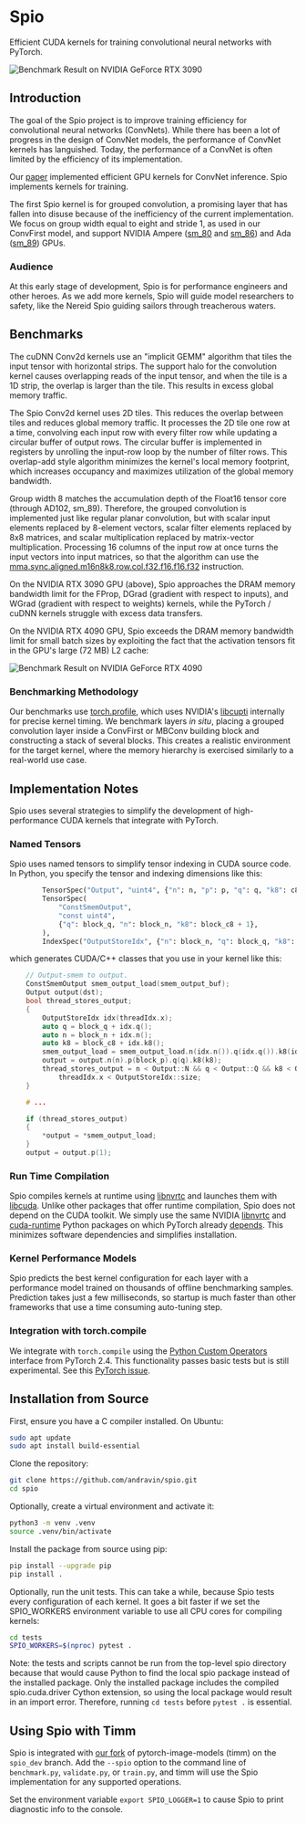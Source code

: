# Spio

Efficient CUDA kernels for training convolutional neural networks with PyTorch.

![Benchmark Result on NVIDIA GeForce RTX 3090](figures/batch_size_vs_eff_bandwidth__nvidia_geforce_rtx_3090__convfirst_64c_3r_3s_8gw.png)

## Introduction

The goal of the Spio project is to improve training efficiency for convolutional neural networks (ConvNets). While there has been a lot of progress in the design of ConvNet models, the performance of ConvNet kernels has languished. Today, the performance of a ConvNet is often limited by the efficiency of its implementation.

Our [paper](https://arxiv.org/abs/2404.03617) implemented efficient GPU kernels for ConvNet inference. Spio implements kernels for training.

The first Spio kernel is for grouped convolution, a promising layer that has fallen into disuse because of the inefficiency of the current implementation. We focus on group width equal to eight and stride 1, as used in our ConvFirst model, and support NVIDIA Ampere ([sm_80](https://images.nvidia.com/aem-dam/en-zz/Solutions/data-center/nvidia-ampere-architecture-whitepaper.pdf) and [sm_86](https://www.nvidia.com/content/PDF/nvidia-ampere-ga-102-gpu-architecture-whitepaper-v2.pdf)) and Ada ([sm_89](https://images.nvidia.com/aem-dam/Solutions/Data-Center/l4/nvidia-ada-gpu-architecture-whitepaper-v2.1.pdf)) GPUs.

### Audience

At this early stage of development, Spio is for performance engineers and other heroes. As we add more kernels, Spio will guide model researchers to safety, like the Nereid Spio guiding sailors through treacherous waters.

## Benchmarks

The cuDNN Conv2d kernels use an "implicit GEMM" algorithm that tiles the input tensor with horizontal strips. The support halo for the convolution kernel causes overlapping reads of the input tensor, and when the tile is a 1D strip, the overlap is larger than the tile. This results in excess global memory traffic.

The Spio Conv2d kernel uses 2D tiles. This reduces the overlap between tiles and reduces global memory traffic. It processes the 2D tile one row at a time, convolving each input row with every filter row while updating a circular buffer of output rows. The circular buffer is implemented in registers by unrolling the input-row loop by the number of filter rows. This overlap-add style algorithm minimizes the kernel's local memory footprint, which increases occupancy and maximizes utilization of the global memory bandwidth.

Group width 8 matches the accumulation depth of the Float16 tensor core (through AD102, sm_89). Therefore, the grouped convolution is implemented just like regular planar convolution, but with scalar input elements
replaced by 8-element vectors, scalar filter elements replaced by 8x8 matrices, and scalar multiplication replaced by matrix-vector multiplication. Processing 16 columns of the input row at once turns the input vectors into input matrices, so that the algorithm can use the [mma.sync.aligned.m16n8k8.row.col.f32.f16.f16.f32](https://docs.nvidia.com/cuda/parallel-thread-execution/#warp-level-matrix-instructions-mma) instruction.

On the NVIDIA RTX 3090 GPU (above), Spio approaches the DRAM memory bandwidth limit for the FProp, DGrad (gradient with respect to inputs), and WGrad (gradient with respect to weights) kernels, while the PyTorch / cuDNN kernels struggle with excess data transfers.

On the NVIDIA RTX 4090 GPU, Spio exceeds the DRAM memory bandwidth limit for small batch sizes by exploiting the fact that the activation tensors fit in the GPU's large (72 MB) L2 cache:

![Benchmark Result on NVIDIA GeForce RTX 4090](figures/batch_size_vs_eff_bandwidth__nvidia_geforce_rtx_4090__convfirst_64c_3r_3s_8gw.png)

### Benchmarking Methodology

Our benchmarks use [torch.profile](https://pytorch.org/docs/stable/profiler.html), which uses NVIDIA's [libcupti](https://developer.nvidia.com/cupti-ctk12_0) internally for precise
kernel timing. We benchmark layers *in situ*, placing a grouped convolution layer inside a
ConvFirst or MBConv building block and constructing a stack of several blocks. This creates a realistic environment for the target kernel, where the memory hierarchy is exercised similarly to a real-world use case.

## Implementation Notes

Spio uses several strategies to simplify the development of high-performance CUDA kernels that
integrate with PyTorch.

### Named Tensors

Spio uses named tensors to simplify tensor indexing in CUDA source code. In Python, you specify the tensor
and indexing dimensions like this:

```python
        TensorSpec("Output", "uint4", {"n": n, "p": p, "q": q, "k8": c8}),
        TensorSpec(
            "ConstSmemOutput",
            "const uint4",
            {"q": block_q, "n": block_n, "k8": block_c8 + 1},
        ),
        IndexSpec("OutputStoreIdx", {"n": block_n, "q": block_q, "k8": block_c8}),
```

which generates CUDA/C++ classes that you use in your kernel like this:

```c++
    // Output-smem to output.
    ConstSmemOutput smem_output_load(smem_output_buf);
    Output output(dst);
    bool thread_stores_output;
    {
        OutputStoreIdx idx(threadIdx.x);
        auto q = block_q + idx.q();
        auto n = block_n + idx.n();
        auto k8 = block_c8 + idx.k8();
        smem_output_load = smem_output_load.n(idx.n()).q(idx.q()).k8(idx.k8());
        output = output.n(n).p(block_p).q(q).k8(k8);
        thread_stores_output = n < Output::N && q < Output::Q && k8 < Output::K8 &&
            threadIdx.x < OutputStoreIdx::size;
    }

    # ...

    if (thread_stores_output)
    {
        *output = *smem_output_load;
    }
    output = output.p(1);

```

### Run Time Compilation

Spio compiles kernels at runtime using [libnvrtc](https://docs.nvidia.com/cuda/nvrtc/index.html) and launches them with [libcuda](https://docs.nvidia.com/cuda/cuda-driver-api/index.html). Unlike other packages that offer runtime compilation, Spio does not depend on the CUDA toolkit. We simply use the same NVIDIA [libnvrtc](https://pypi.org/project/nvidia-cuda-nvrtc-cu12/) and [cuda-runtime](https://pypi.org/project/nvidia-cuda-runtime-cu12/) Python packages on which PyTorch already [depends](https://github.com/pytorch/pytorch/blob/bae3426af77be643af83f1527fb430e9ca09b058/.github/scripts/generate_binary_build_matrix.py#L71). This minimizes software dependencies and simplifies installation.

### Kernel Performance Models

Spio predicts the best kernel configuration for each layer with a performance model trained on thousands of offline benchmarking samples. Prediction takes just a few milliseconds, so startup is much faster than other frameworks that use a time consuming auto-tuning step.

### Integration with torch.compile

We integrate with `torch.compile` using the [Python Custom Operators](https://pytorch.org/tutorials/advanced/python_custom_ops.html) interface from PyTorch 2.4. This functionality passes basic tests but is still experimental. See this [PyTorch issue](https://github.com/pytorch/pytorch/issues/137033).

## Installation from Source

First, ensure you have a C compiler installed. On Ubuntu:

```bash
sudo apt update
sudo apt install build-essential
```

Clone the repository:

```bash
git clone https://github.com/andravin/spio.git
cd spio
```

Optionally, create a virtual environment and activate it:

```bash
python3 -m venv .venv
source .venv/bin/activate
```

Install the package from source using pip:

```bash
pip install --upgrade pip
pip install .
```

Optionally, run the unit tests. This can take a while,
because Spio tests every configuration of each kernel. It goes a bit faster
if we set the SPIO_WORKERS environment variable to use all CPU cores for compiling kernels:

```bash
cd tests
SPIO_WORKERS=$(nproc) pytest .
```

Note: the tests and scripts cannot be run from the top-level spio directory because
that would cause Python to find the local spio package instead of the installed package.
Only the installed package includes the compiled spio.cuda.driver Cython extension, so using
the local package would result in an import error. Therefore, running `cd tests` before `pytest .` is essential.

## Using Spio with Timm

Spio is integrated with [our fork](https://github.com/andravin/pytorch-image-models.git) of pytorch-image-models (timm) on the `spio_dev` branch. Add the `--spio` option to the command line of `benchmark.py`, `validate.py`, or `train.py`, and timm will use the Spio implementation for any supported operations.

Set the environment variable `export SPIO_LOGGER=1` to cause Spio to print diagnostic info to the console.
